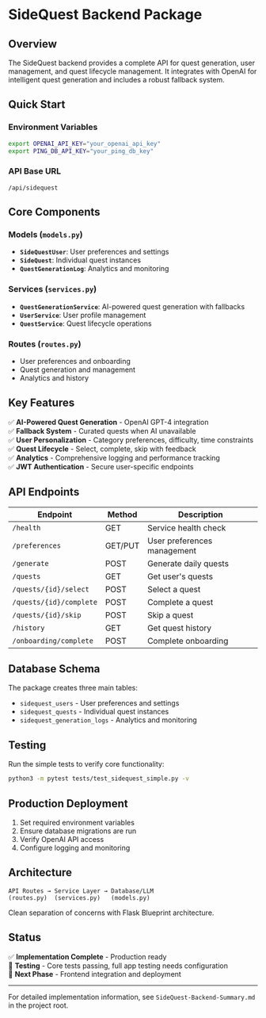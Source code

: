 # SideQuest Backend Package

## Overview

The SideQuest backend provides a complete API for quest generation, user management, and quest lifecycle management. It integrates with OpenAI for intelligent quest generation and includes a robust fallback system.

## Quick Start

### Environment Variables

```bash
export OPENAI_API_KEY="your_openai_api_key"
export PING_DB_API_KEY="your_ping_db_key"
```

### API Base URL

`/api/sidequest`

## Core Components

### Models (`models.py`)

- **`SideQuestUser`**: User preferences and settings
- **`SideQuest`**: Individual quest instances
- **`QuestGenerationLog`**: Analytics and monitoring

### Services (`services.py`)

- **`QuestGenerationService`**: AI-powered quest generation with fallbacks
- **`UserService`**: User profile management
- **`QuestService`**: Quest lifecycle operations

### Routes (`routes.py`)

- User preferences and onboarding
- Quest generation and management
- Analytics and history

## Key Features

✅ **AI-Powered Quest Generation** - OpenAI GPT-4 integration  
✅ **Fallback System** - Curated quests when AI unavailable  
✅ **User Personalization** - Category preferences, difficulty, time constraints  
✅ **Quest Lifecycle** - Select, complete, skip with feedback  
✅ **Analytics** - Comprehensive logging and performance tracking  
✅ **JWT Authentication** - Secure user-specific endpoints

## API Endpoints

| Endpoint                | Method  | Description                 |
| ----------------------- | ------- | --------------------------- |
| `/health`               | GET     | Service health check        |
| `/preferences`          | GET/PUT | User preferences management |
| `/generate`             | POST    | Generate daily quests       |
| `/quests`               | GET     | Get user's quests           |
| `/quests/{id}/select`   | POST    | Select a quest              |
| `/quests/{id}/complete` | POST    | Complete a quest            |
| `/quests/{id}/skip`     | POST    | Skip a quest                |
| `/history`              | GET     | Get quest history           |
| `/onboarding/complete`  | POST    | Complete onboarding         |

## Database Schema

The package creates three main tables:

- `sidequest_users` - User preferences and settings
- `sidequest_quests` - Individual quest instances
- `sidequest_generation_logs` - Analytics and monitoring

## Testing

Run the simple tests to verify core functionality:

```bash
python3 -m pytest tests/test_sidequest_simple.py -v
```

## Production Deployment

1. Set required environment variables
2. Ensure database migrations are run
3. Verify OpenAI API access
4. Configure logging and monitoring

## Architecture

```
API Routes → Service Layer → Database/LLM
(routes.py)  (services.py)   (models.py)
```

Clean separation of concerns with Flask Blueprint architecture.

## Status

✅ **Implementation Complete** - Production ready  
🚧 **Testing** - Core tests passing, full app testing needs configuration  
🎯 **Next Phase** - Frontend integration and deployment

---

For detailed implementation information, see `SideQuest-Backend-Summary.md` in the project root.
